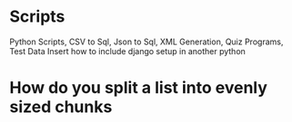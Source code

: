# Scripts

Python Scripts, CSV to Sql, Json to Sql, XML Generation, Quiz Programs, Test Data Insert
how to include django setup in another python

# How do you split a list into evenly sized chunks
